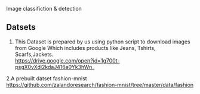
Image classifiction &amp; detection



## Datsets
1. This Dataset is prepared by us using python script to download images from Google Which includes products like Jeans, Tshirts, Scarfs,Jackets.  
https://drive.google.com/open?id=1g700t-psgX0vXdi2kdaJ416a0Yk3hWn_

2.A prebuilt datset fashion-mnist
https://github.com/zalandoresearch/fashion-mnist/tree/master/data/fashion
